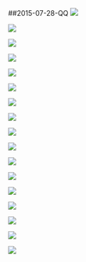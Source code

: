 ##2015-07-28-QQ
![](http://7xjexf.com1.z0.glb.clouddn.com/2015-07-28048FB0BD-126E-42F0-966A-2517F92168D6.png)

![](http://7xjexf.com1.z0.glb.clouddn.com/2015-07-2806B2F8A7-71E2-46CC-AE09-E1DDD22D0BBF.png)

![](http://7xjexf.com1.z0.glb.clouddn.com/2015-07-28082BCAFC-DBB0-4A73-96AA-6C17C13B675A.png)

![](http://7xjexf.com1.z0.glb.clouddn.com/2015-07-2808833C25-960E-4DB2-BFA5-3986093B9402.png)

![](http://7xjexf.com1.z0.glb.clouddn.com/2015-07-2808F1A289-EE25-47E1-AF0E-09B0800E9ECE.png)

![](http://7xjexf.com1.z0.glb.clouddn.com/2015-07-2811BCD46E-38D5-40CD-B15B-C29CA43C197F.png)

![](http://7xjexf.com1.z0.glb.clouddn.com/2015-07-2816E36DE8-6D5B-4117-A610-858DE11667D8.png)

![](http://7xjexf.com1.z0.glb.clouddn.com/2015-07-28293675E5-6295-4BC2-B446-FF4121E92ED6.png)

![](http://7xjexf.com1.z0.glb.clouddn.com/2015-07-282F9C711D-288F-4D1E-85C7-2107EC61A2BD.png)

![](http://7xjexf.com1.z0.glb.clouddn.com/2015-07-2839BC5C5E-7910-42FC-8EE2-1BADC798033A.png)

![](http://7xjexf.com1.z0.glb.clouddn.com/2015-07-2851E19951-E523-47AB-A5EF-F8FDE7E6B322.png)

![](http://7xjexf.com1.z0.glb.clouddn.com/2015-07-2854B6C2E8-7282-4889-900B-1A498489FD4C.png)

![](http://7xjexf.com1.z0.glb.clouddn.com/2015-07-285DA776BE-990D-4AC5-B947-EA638929159C.png)

![](http://7xjexf.com1.z0.glb.clouddn.com/2015-07-287AB300EF-38A9-4246-9383-69741B208E8A.png)

![](http://7xjexf.com1.z0.glb.clouddn.com/2015-07-2882DAC06F-5612-46B0-AF8B-463D03A61ADE.png)

![](http://7xjexf.com1.z0.glb.clouddn.com/2015-07-28A44FBD9B-4D47-460B-B596-E0C21CAB4BDF.png)

![](http://7xjexf.com1.z0.glb.clouddn.com/2015-07-28B04CC9CF-0FEE-48E6-9D6C-2B992814C765.png)
